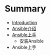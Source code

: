 # Summary

* [Introduction](README.md)
* [Ansible介绍](chapter1.md)
* [Ansible上手](ansibleshang_shou.md)
   * 安装Ansible
* Ansible上手

